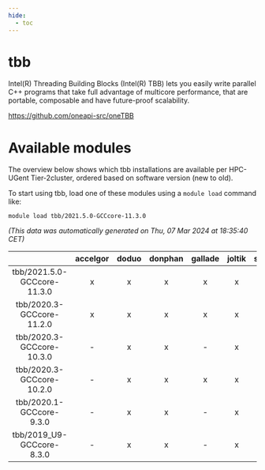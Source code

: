```yaml
---
hide:
  - toc
---
```


tbb
===


Intel(R) Threading Building Blocks (Intel(R) TBB) lets you easily write parallel C++ programs that take full advantage of multicore performance, that are portable, composable and have future-proof scalability.

https://github.com/oneapi-src/oneTBB
# Available modules


The overview below shows which tbb installations are available per HPC-UGent Tier-2cluster, ordered based on software version (new to old).

To start using tbb, load one of these modules using a `module load` command like:

```shell
module load tbb/2021.5.0-GCCcore-11.3.0
```

*(This data was automatically generated on Thu, 07 Mar 2024 at 18:35:40 CET)*  

| |accelgor|doduo|donphan|gallade|joltik|skitty|
| :---: | :---: | :---: | :---: | :---: | :---: | :---: |
|tbb/2021.5.0-GCCcore-11.3.0|x|x|x|x|x|x|
|tbb/2020.3-GCCcore-11.2.0|x|x|x|x|x|x|
|tbb/2020.3-GCCcore-10.3.0|-|x|x|-|x|x|
|tbb/2020.3-GCCcore-10.2.0|-|x|x|x|x|x|
|tbb/2020.1-GCCcore-9.3.0|-|x|x|-|x|x|
|tbb/2019_U9-GCCcore-8.3.0|-|x|x|-|x|x|
